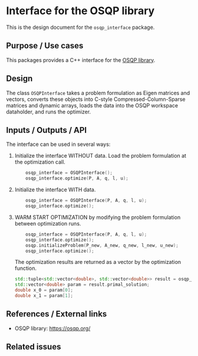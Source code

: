 # Interface for the OSQP library

This is the design document for the `osqp_interface` package.

## Purpose / Use cases

<!-- Required -->
<!-- Things to consider:
    - Why did we implement this feature? -->

This packages provides a C++ interface for the [OSQP library](https://osqp.org/docs/solver/index.html).

## Design

<!-- Required -->
<!-- Things to consider:
    - How does it work? -->

The class `OSQPInterface` takes a problem formulation as Eigen matrices and vectors, converts these objects into
C-style Compressed-Column-Sparse matrices and dynamic arrays, loads the data into the OSQP workspace dataholder, and runs the optimizer.

## Inputs / Outputs / API

<!-- Required -->
<!-- Things to consider:
    - How do you use the package / API? -->

The interface can be used in several ways:

1. Initialize the interface WITHOUT data. Load the problem formulation at the optimization call.

   ```cpp
       osqp_interface = OSQPInterface();
       osqp_interface.optimize(P, A, q, l, u);
   ```

2. Initialize the interface WITH data.

   ```cpp
       osqp_interface = OSQPInterface(P, A, q, l, u);
       osqp_interface.optimize();
   ```

3. WARM START OPTIMIZATION by modifying the problem formulation between optimization runs.

   ```cpp
       osqp_interface = OSQPInterface(P, A, q, l, u);
       osqp_interface.optimize();
       osqp.initializeProblem(P_new, A_new, q_new, l_new, u_new);
       osqp_interface.optimize();
   ```

   The optimization results are returned as a vector by the optimization function.

   ```cpp
   std::tuple<std::vector<double>, std::vector<double>> result = osqp_interface.optimize();
   std::vector<double> param = result.primal_solution;
   double x_0 = param[0];
   double x_1 = param[1];
   ```

## References / External links

<!-- Optional -->

- OSQP library: <https://osqp.org/>

## Related issues

<!-- Required -->
